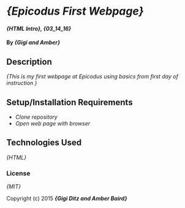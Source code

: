 # _{Epicodus First Webpage}_

#### _{HTML Intro}, {03_14_16}_

#### By _**{Gigi and Amber}**_

## Description

_{This is my first webpage at Epicodus using basics from first day of instruction }_

## Setup/Installation Requirements

* _Clone repository_
* _Open web page with browser_


## Technologies Used

_{HTML}_

### License

*{MIT}*

Copyright (c) 2015 **_{Gigi Ditz and Amber Baird}_**
